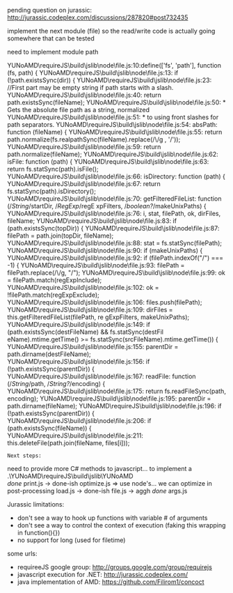 pending question on jurassic: http://jurassic.codeplex.com/discussions/287820#post732435



implement the next module (file) so the read/write code is actually going somewhere that can be tested

        
need to implement module path

YUNoAMD\requireJS\build\jslib\node\file.js:10:define(['fs', 'path'], function (fs, path) {
YUNoAMD\requireJS\build\jslib\node\file.js:13:        if (!path.existsSync(dir)) {
YUNoAMD\requireJS\build\jslib\node\file.js:23:            //First part may be empty string if path starts with a slash.
YUNoAMD\requireJS\build\jslib\node\file.js:40:            return path.existsSync(fileName);
YUNoAMD\requireJS\build\jslib\node\file.js:50:         * Gets the absolute file path as a string, normalized
YUNoAMD\requireJS\build\jslib\node\file.js:51:         * to using front slashes for path separators.
YUNoAMD\requireJS\build\jslib\node\file.js:54:        absPath: function (fileName) {
YUNoAMD\requireJS\build\jslib\node\file.js:55:            return path.normalize(fs.realpathSync(fileName).replace(/\\/g
, '/'));
YUNoAMD\requireJS\build\jslib\node\file.js:59:            return path.normalize(fileName);
YUNoAMD\requireJS\build\jslib\node\file.js:62:        isFile: function (path) {
YUNoAMD\requireJS\build\jslib\node\file.js:63:            return fs.statSync(path).isFile();
YUNoAMD\requireJS\build\jslib\node\file.js:66:        isDirectory: function (path) {
YUNoAMD\requireJS\build\jslib\node\file.js:67:            return fs.statSync(path).isDirectory();
YUNoAMD\requireJS\build\jslib\node\file.js:70:        getFilteredFileList: function (/*String*/startDir, /*RegExp*/regE
xpFilters, /*boolean?*/makeUnixPaths) {
YUNoAMD\requireJS\build\jslib\node\file.js:76:                i, stat, filePath, ok, dirFiles, fileName;
YUNoAMD\requireJS\build\jslib\node\file.js:83:            if (path.existsSync(topDir)) {
YUNoAMD\requireJS\build\jslib\node\file.js:87:                    filePath = path.join(topDir, fileName);
YUNoAMD\requireJS\build\jslib\node\file.js:88:                    stat = fs.statSync(filePath);
YUNoAMD\requireJS\build\jslib\node\file.js:90:                        if (makeUnixPaths) {
YUNoAMD\requireJS\build\jslib\node\file.js:92:                            if (filePath.indexOf("/") === -1) {
YUNoAMD\requireJS\build\jslib\node\file.js:93:                                filePath = filePath.replace(/\\/g, "/");
YUNoAMD\requireJS\build\jslib\node\file.js:99:                            ok = filePath.match(regExpInclude);
YUNoAMD\requireJS\build\jslib\node\file.js:102:                            ok = !filePath.match(regExpExclude);
YUNoAMD\requireJS\build\jslib\node\file.js:106:                            files.push(filePath);
YUNoAMD\requireJS\build\jslib\node\file.js:109:                        dirFiles = this.getFilteredFileList(filePath, re
gExpFilters, makeUnixPaths);
YUNoAMD\requireJS\build\jslib\node\file.js:149:                if (path.existsSync(destFileName) && fs.statSync(destFil
eName).mtime.getTime() >= fs.statSync(srcFileName).mtime.getTime()) {
YUNoAMD\requireJS\build\jslib\node\file.js:155:            parentDir = path.dirname(destFileName);
YUNoAMD\requireJS\build\jslib\node\file.js:156:            if (!path.existsSync(parentDir)) {
YUNoAMD\requireJS\build\jslib\node\file.js:167:        readFile: function (/*String*/path, /*String?*/encoding) {
YUNoAMD\requireJS\build\jslib\node\file.js:175:            return fs.readFileSync(path, encoding);
YUNoAMD\requireJS\build\jslib\node\file.js:195:            parentDir = path.dirname(fileName);
YUNoAMD\requireJS\build\jslib\node\file.js:196:            if (!path.existsSync(parentDir)) {
YUNoAMD\requireJS\build\jslib\node\file.js:206:            if (path.existsSync(fileName)) {
YUNoAMD\requireJS\build\jslib\node\file.js:211:                        this.deleteFile(path.join(fileName, files[i]));

    
    
    
    
    
    
    
    Next steps:
  need to provide more C# methods to javascript... to implement a .\YUNoAMD\requireJS\build\jslib\YUNoAMD\
    *done* print.js -> done-ish
	optimize.js =>  use node's...  we can optimize in post-processing
	load.js -> done-ish
	file.js ->  aggh
	*done* args.js 


Jurassic limitations:

* don't see a way to hook up functions with variable # of arguments
* don't see a way to control the context of execution (faking this wrapping in function(){})
* no support for long (used for filetime)  
  
  
some urls:
* requireeJS google group: http://groups.google.com/group/requirejs
* javascript execution for .NET:  http://jurassic.codeplex.com/ 
* java implementation of AMD: https://github.com/Filirom1/concoct